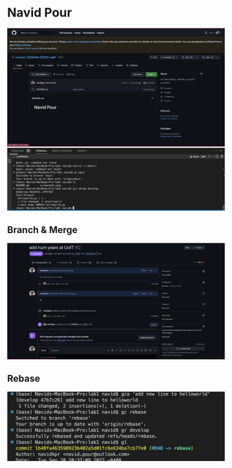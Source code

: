 # Navid Pour

![Screenshot 1](./screenshot_1.png)
![Screenshot 2](./screenshot_2.png)
## Branch & Merge
![Screenshot 3](./screenshot_3.png)
## Rebase
![Screenshot 4](./screenshot_4.png)